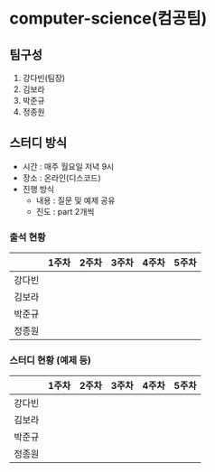 # computer-science(컴공팀)

## 팀구성
1. 강다빈(팀장)
2. 김보라
3. 박준규
4. 정종원

## 스터디 방식
*  시간 : 매주 월요일 저녁 9시
*  장소 : 온라인(디스코드)
*  진행 방식
    - 내용 : 질문 및 예제 공유
    - 진도 : part 2개씩 


### 출석 현황
|        | 1주차 | 2주차 | 3주차 | 4주차 | 5주차 |
|--------|-------|-------|-------|-------|-------|
| 강다빈 |       |       |       |       |       |
| 김보라 |       |       |       |       |       |
| 박준규 |       |       |       |       |       |
| 정종원 |       |       |       |       |       |


### 스터디 현황 (예제 등)
|        | 1주차 | 2주차 | 3주차 | 4주차 | 5주차 |
|--------|-------|-------|-------|-------|-------|
| 강다빈 |       |       |       |       |       |
| 김보라 |       |       |       |       |       |
| 박준규 |       |       |       |       |       |
| 정종원 |       |       |       |       |       |